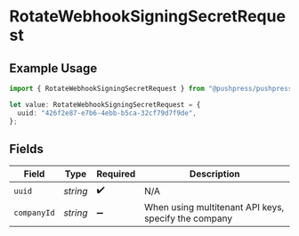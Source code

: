 # RotateWebhookSigningSecretRequest

## Example Usage

```typescript
import { RotateWebhookSigningSecretRequest } from "@pushpress/pushpress/models/operations";

let value: RotateWebhookSigningSecretRequest = {
  uuid: "426f2e87-e7b6-4ebb-b5ca-32cf79d7f9de",
};
```

## Fields

| Field                                                | Type                                                 | Required                                             | Description                                          |
| ---------------------------------------------------- | ---------------------------------------------------- | ---------------------------------------------------- | ---------------------------------------------------- |
| `uuid`                                               | *string*                                             | :heavy_check_mark:                                   | N/A                                                  |
| `companyId`                                          | *string*                                             | :heavy_minus_sign:                                   | When using multitenant API keys, specify the company |